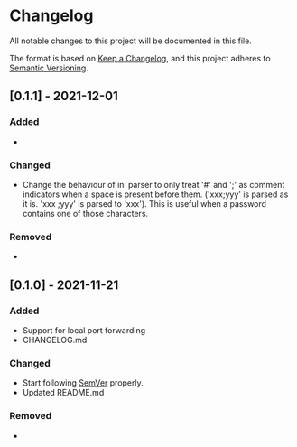 # Changelog
All notable changes to this project will be documented in this file.

The format is based on [Keep a Changelog](https://keepachangelog.com/en/1.0.0/),
and this project adheres to [Semantic Versioning](https://semver.org/spec/v2.0.0.html).

## [0.1.1] - 2021-12-01
### Added
- 
### Changed
- Change the behaviour of ini parser to only treat '#' and ';' as comment indicators when a space is present before them. ('xxx;yyy' is parsed as it is. 'xxx ;yyy' is parsed to 'xxx'). This is useful when a password contains one of those characters.
### Removed
-

## [0.1.0] - 2021-11-21
### Added
- Support for local port forwarding
- CHANGELOG.md
### Changed
- Start following [SemVer](https://semver.org) properly.
- Updated README.md 
### Removed
-